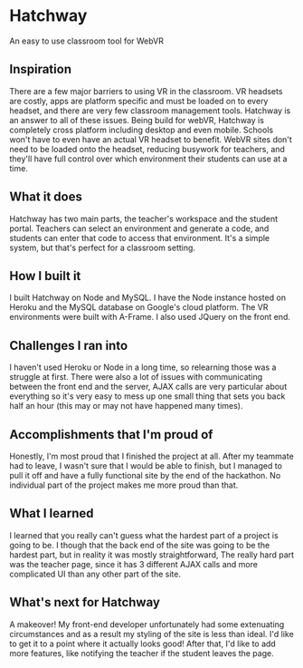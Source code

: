 # Hatchway

An easy to use classroom tool for WebVR

## Inspiration

There are a few major barriers to using VR in the classroom. VR headsets are costly, apps are platform specific and must be loaded on to every headset, and there are very few classroom management tools. Hatchway is an answer to all of these issues. Being build for webVR, Hatchway is completely cross platform including desktop and even mobile. Schools won't have to even have an actual VR headset to benefit. WebVR sites don't need to be loaded onto the headset, reducing busywork for teachers, and they'll have full control over which environment their students can use at a time. 

## What it does

Hatchway has two main parts, the teacher's workspace and the student portal. Teachers can select an environment and generate a code, and students can enter that code to access that environment. It's a simple system, but that's perfect for a classroom setting.

## How I built it

I built Hatchway on Node and MySQL. I have the Node instance hosted on Heroku and the MySQL database on Google's cloud platform. The VR environments were built with A-Frame. I also used JQuery on the front end.

## Challenges I ran into

I haven't used Heroku or Node in a long time, so relearning those was a struggle at first. There were also a lot of issues with communicating between the front end and the server, AJAX calls are very particular about everything so it's very easy to mess up one small thing that sets you back half an hour (this may or may not have happened many times). 

## Accomplishments that I'm proud of

Honestly, I'm most proud that I finished the project at all. After my teammate had to leave, I wasn't sure that I would be able to finish, but I managed to pull it off and have a fully functional site by the end of the hackathon. No individual part of the project makes me more proud than that. 

## What I learned

I learned that you really can't guess what the hardest part of a project is going to be. I though that the back end of the site was going to be the hardest part, but in reality it was mostly straightforward, The really hard part was the teacher page, since it has 3 different AJAX calls and more complicated UI than any other part of the site. 

## What's next for Hatchway

A makeover! My front-end developer unfortunately had some extenuating circumstances and as a result my styling of the site is less than ideal. I'd like to get it to a point where it actually looks good! After that, I'd like to add more features, like notifying the teacher if the student leaves the page.
